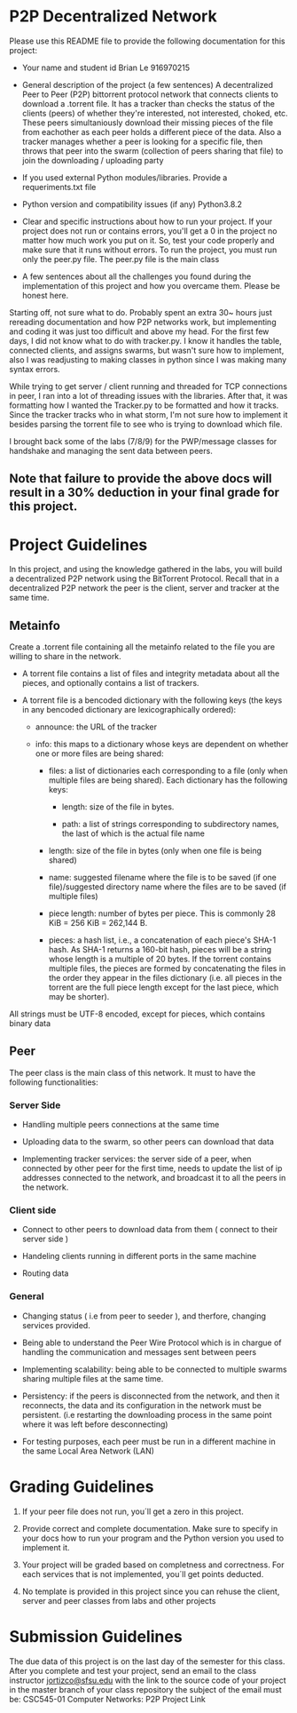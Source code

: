 # P2P Decentralized Network 

Please use this README file to provide the following documentation for this project:

* Your name and student id
Brian Le
916970215

* General description of the project (a few sentences)
A decentralized Peer to Peer (P2P) bittorrent  protocol network that connects clients to download a .torrent file. It has a tracker than checks the status of the clients (peers) of whether they're interested, not interested, choked, etc. These peers simultaniously download their missing pieces of the file from eachother as each peer holds a different piece of the data. Also a tracker manages whether a peer is looking for a specific file, then throws that peer into the swarm (collection of peers sharing that file) to join the downloading / uploading party

* If you used external Python modules/libraries. Provide a requeriments.txt file  

* Python version and compatibility issues (if any)
Python3.8.2

* Clear and specific instructions about how to run your project. If your project does not run or contains errors, you'll get a 0 in the project no matter how much work you put on it. So, test your code properly and make sure that it runs without errors.
To run the project, you must run only the peer.py file. The peer.py file is the main class

* A few sentences about all the challenges you found during the implementation of this project and how you overcame them. Please be honest here. 

Starting off, not sure what to do. Probably spent an extra 30~ hours just rereading documentation and how P2P networks work, but implementing and coding it was just too difficult and above my head.
For the first few days, I did not know what to do with tracker.py. I know it handles the table, connected clients, and assigns swarms, but wasn't sure how to implement, also I was readjusting to making classes in python since I was making many syntax errors. 

While trying to get server / client running and threaded for TCP connections in peer, I ran into a lot of threading issues with the libraries. After that, it was formatting how I wanted the Tracker.py to be formatted and how it tracks. Since the tracker tracks who in what storm, I'm not sure how to implement it besides parsing the torrent file to see who is trying to download which file.

I brought back some of the labs (7/8/9) for the PWP/message classes for handshake and managing the sent data between peers.



## Note that failure to provide the above docs will result in a 30% deduction in your final grade for this project. 

# Project Guidelines 

In this project, and using the knowledge gathered in the labs, you will build a decentralized P2P network using the BitTorrent Protocol. Recall that in a decentralized P2P network the peer is the client, server and tracker at the same time.

## Metainfo 

Create a .torrent file containing all the metainfo related to the file you are willing to share in the network. 
 
* A torrent file contains a list of files and integrity metadata about all the pieces, and optionally contains a list of trackers.

* A torrent file is a bencoded dictionary with the following keys (the keys in any bencoded dictionary are lexicographically ordered):

  * announce: the URL of the tracker
  
  * info: this maps to a dictionary whose keys are dependent on whether one or more files are being shared:
      
    * files: a list of dictionaries each corresponding to a file (only when multiple files are being shared). Each dictionary has the following keys:

        * length: size of the file in bytes.
       
        * path: a list of strings corresponding to subdirectory names, the last of which is the actual file name
       
    * length: size of the file in bytes (only when one file is being shared)

    * name: suggested filename where the file is to be saved (if one file)/suggested directory name where the files are to be saved (if             multiple files)
    
    * piece length: number of bytes per piece. This is commonly 28 KiB = 256 KiB = 262,144 B.
    
    * pieces: a hash list, i.e., a concatenation of each piece's SHA-1 hash. As SHA-1 returns a 160-bit hash, pieces will be a string whose length is a multiple of 20 bytes. If the torrent contains multiple files, the pieces are formed by concatenating the               files in the order they appear in the files dictionary (i.e. all pieces in the torrent are the full piece length except for the last piece, which may be shorter).

All strings must be UTF-8 encoded, except for pieces, which contains binary data

## Peer 

The peer class is the main class of this network. It must to have the following functionalities:

### Server Side 

  * Handling multiple peers connections at the same time

  * Uploading data to the swarm, so other peers can download that data 

  * Implementing tracker services: the server side of a peer, when connected by other peer for the first time, needs to update the list of ip addresses connected to the network, and broadcast it to all the peers in the network. 
  
### Client side 

  * Connect to other peers to download data from them ( connect to their server side )
  
  * Handeling clients running in different ports in the same machine 
  
  * Routing data 
  
### General 

  * Changing status ( i.e from peer to seeder ), and therfore, changing services provided. 
  
  * Being able to understand the Peer Wire Protocol which is in chargue of handling the communication and messages sent between peers 
  
  * Implementing scalability: being able to be connected to multiple swarms sharing multiple files at the same time. 
  
  * Persistency: if the peers is disconnected from the network, and then it reconnects, the data and its configuration in the network must be persistent. (i.e restarting the downloading process in the same point where it was left before desconnecting)
  
  * For testing purposes, each peer must be run in a different machine in the same Local Area Network (LAN)
  
# Grading Guidelines 

1. If your peer file does not run, you´ll get a zero in this project. 

2. Provide correct and complete documentation. Make sure to specify in your docs how to run your program and the Python version you used to implement it. 

3. Your project will be graded based on completness and correctness. For each services that is not implemented, you´ll get points deducted. 

4. No template is provided in this project since you can rehuse the client, server and peer classes from labs and other projects

# Submission Guidelines 

The due data of this project is on the last day of the semester for this class. After you complete and test your project, send an email to the class instructor jortizco@sfsu.edu with the link to the source code of your project in the master branch of your class repository 
the subject of the email must be: CSC545-01 Computer Networks: P2P Project Link
  
  
 


    


